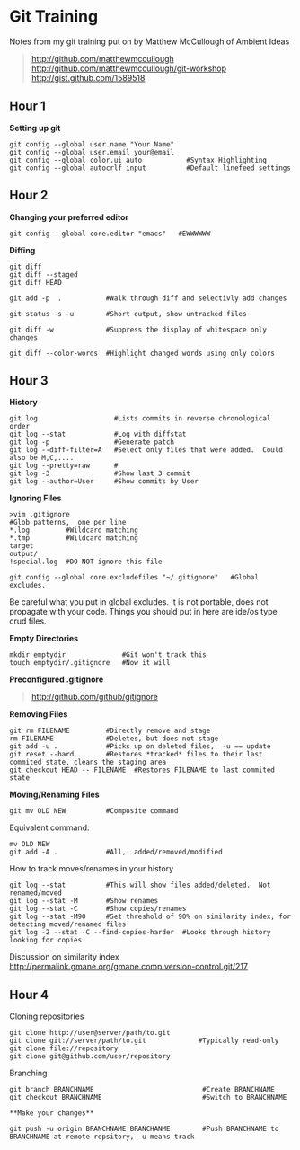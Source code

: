 Git Training
============

Notes from my git training put on by Matthew McCullough of Ambient Ideas

> http://github.com/matthewmccullough
> http://github.com/matthewmccullough/git-workshop
> http://gist.github.com/1589518

Hour 1
------

**Setting up git**

    git config --global user.name "Your Name"
    git config --global user.email your@email
    git config --global color.ui auto           #Syntax Highlighting
    git config --global autocrlf input          #Default linefeed settings

Hour 2
------

**Changing your preferred editor**

    git config --global core.editor "emacs"   #EWWWWWW

**Diffing**

    git diff
    git diff --staged
    git diff HEAD
  
    git add -p  .           #Walk through diff and selectivly add changes

    git status -s -u        #Short output, show untracked files
 
    git diff -w             #Suppress the display of whitespace only changes

    git diff --color-words  #Highlight changed words using only colors

Hour 3
------

**History**

    git log                   #Lists commits in reverse chronological order
    git log --stat            #Log with diffstat
    git log -p                #Generate patch
    git log --diff-filter=A   #Select only files that were added.  Could also be M,C,....
    git log --pretty=raw      #
    git log -3                #Show last 3 commit
    git log --author=User     #Show commits by User

**Ignoring Files**

    >vim .gitignore
    #Glob patterns,  one per line
    *.log         #Wildcard matching
    *.tmp         #Wildcard matching
    target  
    output/
    !special.log  #DO NOT ignore this file

    git config --global core.excludefiles "~/.gitignore"   #Global excludes.  

Be careful what you put in global excludes. It is not portable, does not propagate with your code. Things you should put in here are ide/os type crud files.

**Empty Directories**

    mkdir emptydir              #Git won't track this
    touch emptydir/.gitignore   #Now it will

**Preconfigured .gitignore**

>http://github.com/github/gitignore

**Removing Files**

    git rm FILENAME         #Directly remove and stage
    rm FILENAME             #Deletes, but does not stage
    git add -u .            #Picks up on deleted files,  -u == update
    git reset --hard        #Restores *tracked* files to their last commited state, cleans the staging area
    git checkout HEAD -- FILENAME  #Restores FILENAME to last commited state

**Moving/Renaming Files**

    git mv OLD NEW          #Composite command
    
Equivalent command:
 
    mv OLD NEW
    git add -A .            #All,  added/removed/modified

How to track moves/renames in your history

    git log --stat          #This will show files added/deleted.  Not renamed/moved
    git log --stat -M       #Show renames
    git log --stat -C       #Show copies/renames
    git log --stat -M90     #Set threshold of 90% on similarity index, for detecting moved/renamed files
    git log -2 --stat -C --find-copies-harder  #Looks through history looking for copies

Discussion on similarity index
   http://permalink.gmane.org/gmane.comp.version-control.git/217

Hour 4
------

Cloning repositories

    git clone http://user@server/path/to.git
    git clone git://server/path/to.git             #Typically read-only
    git clone file://repository
    git clone git@github.com/user/repository

Branching

    git branch BRANCHNAME                           #Create BRANCHNAME
    git checkout BRANCHNAME                         #Switch to BRANCHNAME

    **Make your changes**

    git push -u origin BRANCHNAME:BRANCHANME        #Push BRANCHNAME to BRANCHNAME at remote repsitory, -u means track


    
